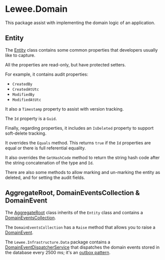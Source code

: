 # Lewee.Domain

This package assist with implementing the domain logic of an application.

## Entity

The [Entity](./Entity.cs) class contains some common properties that developers usually like to capture.

All the properties are read-only, but have protected setters.

For example, it contains audit properties:

- `CreatedBy`
- `CreatedAtUtc`
- `ModifiedBy`
- `ModifiedAtUtc`

It also a `Timestamp` property to assist with version tracking.

The `Id` property is a `Guid`.

Finally, regarding properties, it includes an `IsDeleted` property to support soft-delete tracking.

It overrides the `Equals` method.  This returns `true` if the `Id` properties are equal or there is full referential equality.

It also overrides the `GetHashCode` method to return the string hash code after the string concatenation of the type and `Id`.

There are also some methods to allow marking and un-marking the entity as deleted, and for setting the audit fields.

## AggregateRoot, DomainEventsCollection & DomainEvent

The [AggregateRoot](./AggregateRoot.cs) class inherits of the `Entity` class and contains a [DomainEventsCollection](./DomainEventsCollection.cs).

The `DomainEventsCollection` has a `Raise` method that allows you to raise a [DomainEvent](./DomainEvent.cs).

The `Lewee.Infrastructure.Data` package contains a [DomainEventDispatcherService](../Lewee.Infrastructure.Data/DomainEventDispatcherService.cs) that dispatches the domain events stored in the database every 2500 ms; it's an [outbox pattern](https://learn.microsoft.com/en-us/azure/architecture/best-practices/transactional-outbox-cosmos).
